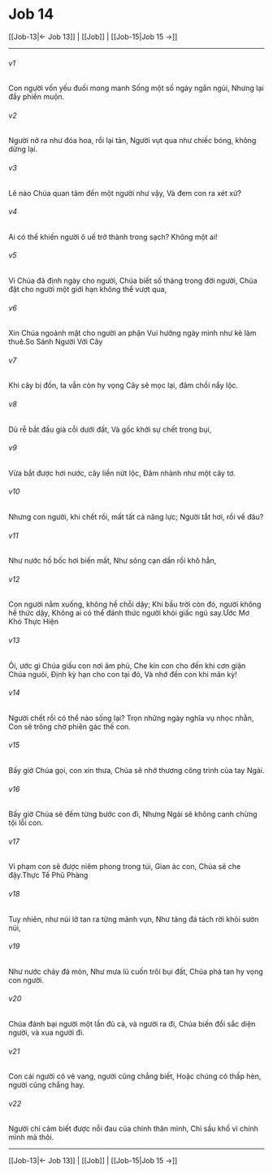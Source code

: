 # Job 14

[[Job-13|← Job 13]] | [[Job]] | [[Job-15|Job 15 →]]
***



###### v1 
Con người vốn yếu đuối mong manh Sống một số ngày ngắn ngủi, Nhưng lại đầy phiền muộn. 

###### v2 
Người nở ra như đóa hoa, rồi lại tàn, Người vụt qua như chiếc bóng, không dừng lại. 

###### v3 
Lẽ nào Chúa quan tâm đến một người như vậy, Và đem con ra xét xử? 

###### v4 
Ai có thể khiến người ô uế trở thành trong sạch? Không một ai! 

###### v5 
Vì Chúa đã định ngày cho người, Chúa biết số tháng trong đời người, Chúa đặt cho người một giới hạn không thể vượt qua, 

###### v6 
Xin Chúa ngoảnh mặt cho người an phận Vui hưởng ngày mình như kẻ làm thuê.So Sánh Người Với Cây 

###### v7 
Khi cây bị đốn, ta vẫn còn hy vọng Cây sẽ mọc lại, đâm chồi nẩy lộc. 

###### v8 
Dù rễ bắt đầu già cỗi dưới đất, Và gốc khởi sự chết trong bụi, 

###### v9 
Vừa bắt được hơi nước, cây liền nứt lộc, Đâm nhành như một cây tơ. 

###### v10 
Nhưng con người, khi chết rồi, mất tất cả năng lực; Người tắt hơi, rồi về đâu? 

###### v11 
Như nước hồ bốc hơi biến mất, Như sông cạn dần rồi khô hẳn, 

###### v12 
Con người nằm xuống, không hề chỗi dậy; Khi bầu trời còn đó, người không hề thức dậy, Không ai có thể đánh thức người khỏi giấc ngủ say.Ước Mơ Khó Thực Hiện 

###### v13 
Ôi, ước gì Chúa giấu con nơi âm phủ, Che kín con cho đến khi cơn giận Chúa nguôi, Định kỳ hạn cho con tại đó, Và nhớ đến con khi mãn kỳ! 

###### v14 
Người chết rồi có thể nào sống lại? Trọn những ngày nghĩa vụ nhọc nhằn, Con sẽ trông chờ phiên gác thế con. 

###### v15 
Bấy giờ Chúa gọi, con xin thưa, Chúa sẽ nhớ thương công trình của tay Ngài. 

###### v16 
Bấy giờ Chúa sẽ đếm từng bước con đi, Nhưng Ngài sẽ không canh chừng tội lỗi con. 

###### v17 
Vi phạm con sẽ được niêm phong trong túi, Gian ác con, Chúa sẽ che đậy.Thực Tế Phũ Phàng 

###### v18 
Tuy nhiên, như núi lở tan ra từng mảnh vụn, Như tảng đá tách rời khỏi sườn núi, 

###### v19 
Như nước chảy đá mòn, Như mưa lũ cuốn trôi bụi đất, Chúa phá tan hy vọng con người. 

###### v20 
Chúa đánh bại người một lần đủ cả, và người ra đi, Chúa biến đổi sắc diện người, và xua người đi. 

###### v21 
Con cái người có vẻ vang, người cũng chẳng biết, Hoặc chúng có thấp hèn, người cũng chẳng hay. 

###### v22 
Người chỉ cảm biết được nỗi đau của chính thân mình, Chỉ sầu khổ vì chính mình mà thôi.

***
[[Job-13|← Job 13]] | [[Job]] | [[Job-15|Job 15 →]]
